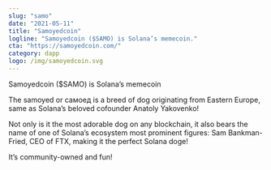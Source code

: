 ```yaml
---
slug: "samo"
date: "2021-05-11"
title: "Samoyedcoin"
logline: "Samoyedcoin ($SAMO) is Solana’s memecoin."
cta: "https://samoyedcoin.com/"
category: dapp
logo: /img/samoyedcoin.svg
---
```


Samoyedcoin ($SAMO) is Solana’s memecoin

The samoyed or самоед is a breed of dog originating from Eastern Europe, same as Solana’s beloved cofounder Anatoly Yakovenko!

Not only is it the most adorable dog on any blockchain, it also bears the name of one of Solana’s ecosystem most prominent figures: Sam Bankman-Fried, CEO of FTX, making it the perfect Solana doge!

It’s community-owned and fun!
